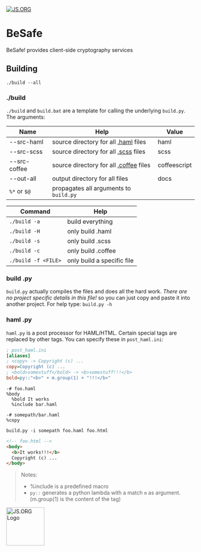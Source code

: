 [![JS.ORG](https://img.shields.io/badge/js.org-dns-ffb400.svg?style=flat-square)](http://js.org)
# BeSafe
BeSafe! provides client-side cryptography services

## Building
	./build --all

### ./build
`./build` and `build.bat` are a template for calling the underlying `build.py`.
The arguments:

Name | Help | Value 
------|------|-------
\-\-src-haml | source directory for all [.haml](http://haml.info/) files | haml 
\-\-src-scss | source directory for all [.scss](http://sass-lang.com/) files | scss 
\-\-src-coffee | source directory for all [.coffee](http://coffeescript.org/) files | coffeescript 
\-\-out-all | output directory for all files | docs
`%*` or `$@` | propagates all arguments to `build.py` | |

Command | Help
--------|-------
`./build -a` | build everything
`./build -H` | only build .haml
`./build -s` | only build .scss
`./build -c` | only build .coffee
`./build -f <FILE>` | only build a specific file

### build .py
`build.py` actually compiles the files and does all the hard work. *There are no project specific details in this file!* so you can just copy and paste it into another project. 
For help type: `build.py -h`

### haml .py
`haml.py` is a post processor for HAML/HTML.
Certain special tags are replaced by other tags.
You can specify these in `post_haml.ini`:
```ini
; post_haml.ini
[aliases]
; <copy> -> Copyright (c) ...
copy=Copyright (c) ...
; <bold>somestuff</bold> -> <b>somestuff!!!</b>
bold=py::"<b>" + m.group(1) + "!!!</b>"
```

```haml
-# foo.haml
%body
  %bold It works
  %include bar.haml
```

```haml
-# somepath/bar.haml
%copy
```

`build.py -i somepath foo.haml foo.html`

```html
<!-- foo.html -->
<body>
  <b>It works!!!</b>
  Copyright (c) ...
</body>
```

> Notes:
> * %include is a predefined macro
> * `py::` generates a python lambda with a match `m` as argument. (m.group(1) is the content of the tag)

<a href="http://js.org" target="_blank" title="JS.ORG | JavaScript Community">
<img src="http://logo.js.org/dark_horz.png" width="102" alt="JS.ORG Logo"/></a>
